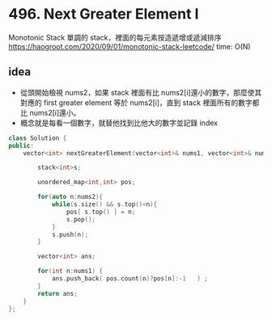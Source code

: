# 496. Next Greater Element I

Monotonic Stack
單調的 stack，裡面的每元素按造遞增或遞減排序
https://haogroot.com/2020/09/01/monotonic-stack-leetcode/
time: O(N)

## idea

- 從頭開始檢視 nums2，如果 stack 裡面有比 nums2[i]還小的數字，那麼使其對應的 first greater element 等於 nums2[i]，直到 stack 裡面所有的數字都比 nums2[i]還小。
- 概念就是每看一個數字，就替他找到比他大的數字並記錄 index

```c++
class Solution {
public:
    vector<int> nextGreaterElement(vector<int>& nums1, vector<int>& nums2) {

        stack<int>s;

        unordered_map<int,int> pos;

        for(auto n:nums2){
            while(s.size() && s.top()<n){
                pos[ s.top() ] = n;
                s.pop();
            }
            s.push(n);
        }

        vector<int> ans;

        for(int n:nums1) {
            ans.push_back( pos.count(n)?pos[n]:-1   ) ;
        }
        return ans;
    }
};
```
